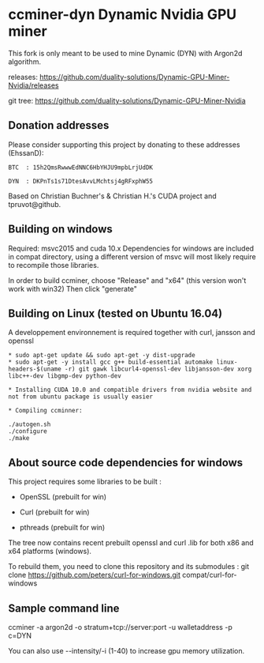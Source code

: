 ccminer-dyn Dynamic Nvidia GPU miner
========================

This fork is only meant to be used to mine Dynamic (DYN) with Argon2d algorithm.

releases: https://github.com/duality-solutions/Dynamic-GPU-Miner-Nvidia/releases

git tree: https://github.com/duality-solutions/Dynamic-GPU-Miner-Nvidia

Donation addresses
-------------------

Please consider supporting this project by donating to these addresses (EhssanD):

	BTC  : 15h2QmsRwwwEdNNC6HbYHJU9mpbLrjUdDK

  	DYN  : DKPnTs1s71DtesAvvLMchtsj4gRFxphW55

Based on Christian Buchner's &amp; Christian H.'s CUDA project and tpruvot@github.


Building on windows
-------------------

Required: msvc2015 and cuda 10.x
Dependencies for windows are included in compat directory, using a different version of msvc will most likely require to recompile those libraries.

In order to build ccminer, choose "Release" and "x64" (this version won't work with win32)
Then click "generate"

Building on Linux (tested on Ubuntu 16.04)
------------------------------------------

A developpement environnement is required together with curl, jansson and openssl


	* sudo apt-get update && sudo apt-get -y dist-upgrade
	* sudo apt-get -y install gcc g++ build-essential automake linux-headers-$(uname -r) git gawk libcurl4-openssl-dev libjansson-dev xorg libc++-dev libgmp-dev python-dev

	* Installing CUDA 10.0 and compatible drivers from nvidia website and not from ubuntu package is usually easier
	
	* Compiling ccminner:

	./autogen.sh
	./configure
	./make


About source code dependencies for windows
------------------------------------------

This project requires some libraries to be built :

- OpenSSL (prebuilt for win)

- Curl (prebuilt for win)

- pthreads (prebuilt for win)

The tree now contains recent prebuilt openssl and curl .lib for both x86 and x64 platforms (windows).

To rebuild them, you need to clone this repository and its submodules :
    git clone https://github.com/peters/curl-for-windows.git compat/curl-for-windows


Sample command line
----------------------------------------

ccminer -a argon2d -o stratum+tcp://server:port -u walletaddress -p c=DYN

You can also use --intensity/-i (1-40) to increase gpu memory utilization.







